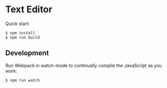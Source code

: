 # Text Editor

Quick start:

```
$ npm install
$ npm run build
````

## Development

Run Webpack in watch-mode to continually compile the JavaScript as you work:

```
$ npm run watch
```
